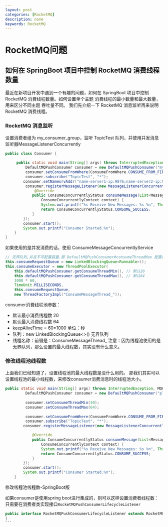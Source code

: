 ```yaml
---
layout: post
categories: [RocketMQ]
description: none
keywords: RocketMQ
---
```

# RocketMQ问题

## 如何在 SpringBoot 项目中控制 RocketMQ 消费线程数量
最近在新项目开发中遇到一个有趣的问题，如何在 SpringBoot 项目中控制 RocketMQ 消费线程数量。如何设置单个主题 消费线程的最小数量和最大数量，用来区分不同主题 吞吐量不同。
我们先介绍一下 RocketMQ 消息监听再来说明 RocketMQ 消费线程。

### RocketMQ 消息监听
设置消费者组为 my_consumer_group，监听 TopicTest 队列，并使用并发消息监听器MessageListenerConcurrently
```java
public class Consumer {
 
     public static void main(String[] args) throws InterruptedException, MQClientException {
         DefaultMQPushConsumer consumer = new DefaultMQPushConsumer("my_consumer_group");
         consumer.setConsumeFromWhere(ConsumeFromWhere.CONSUME_FROM_FIRST_OFFSET);
         consumer.subscribe("TopicTest", "*");
        consumer.setNamesrvAddr("name-server1-ip:9876;name-server2-ip:9876");
         consumer.registerMessageListener(new MessageListenerConcurrently() {
             @Override
            public ConsumeConcurrentlyStatus consumeMessage(List<MessageExt> msgs,
                ConsumeConcurrentlyContext context) {
                System.out.printf("%s Receive New Messages: %s %n", Thread.currentThread().getName(), msgs);
                return ConsumeConcurrentlyStatus.CONSUME_SUCCESS;
            }
        });
        consumer.start();
        System.out.printf("Consumer Started.%n");
    }
}
```
如果使用的是并发消费的话，使用 ConsumeMessageConcurrentlyService
```java
// 无界队列,并且不可配置容量.那 DefaultMQPushConsumer#consumeThreadMax 配置就毫无意义了.
this.consumeRequestQueue = new LinkedBlockingQueue<Runnable>();
this.consumeExecutor = new ThreadPoolExecutor(
    this.defaultMQPushConsumer.getConsumeThreadMin(), // 默认20
    this.defaultMQPushConsumer.getConsumeThreadMax(), // 默认64
    1000 * 60,
    TimeUnit.MILLISECONDS,
    this.consumeRequestQueue,
    new ThreadFactoryImpl("ConsumeMessageThread_"));
```
consumer消费线程池参数：
- 默认最小消费线程数 20
- 默认最大消费线程数 64
- keepAliveTime = 60*1000      单位：秒
- 队列：new LinkedBlockingQueue<>() 无界队列
- 线程名称：前缀是：ConsumeMessageThread_
注意：因为线程池使用的是无界队列，那么设置的最大线程数，其实没有什么意义。

### 修改线程池线程数
上面我们已经知道了，设置线程池的最大线程数是没什么用的。 那我们其实可以设置线程池的最小线程数，来修改consumer消费消息时的线程池大小。
```java
public static void main(String[] args) throws InterruptedException, MQClientException {
         DefaultMQPushConsumer consumer = new DefaultMQPushConsumer("please_rename_unique_group_name_4");
 
         consumer.setConsumeThreadMin(30);
         consumer.setConsumeThreadMax(64);
 
         consumer.setConsumeFromWhere(ConsumeFromWhere.CONSUME_FROM_FIRST_OFFSET);
         consumer.subscribe("TopicTest", "*");
        consumer.registerMessageListener(new MessageListenerConcurrently() {

            @Override
            public ConsumeConcurrentlyStatus consumeMessage(List<MessageExt> msgs,
                ConsumeConcurrentlyContext context) {
                System.out.printf("%s Receive New Messages: %s %n", Thread.currentThread().getName(), msgs);
                return ConsumeConcurrentlyStatus.CONSUME_SUCCESS;
            }
        });
        consumer.start();
        System.out.printf("Consumer Started.%n");
    }
```

修改线程池线程数-SpringBoot版

如果consumer是使用spring boot进行集成的，则可以这样设置消费者线程数：
只需要在消费者类实现接口`RocketMQPushConsumerLifecycleListener`
````java
public interface RocketMQPushConsumerLifecycleListener extends RocketMQConsumerLifecycleListener<DefaultMQPushConsumer> {
}
```